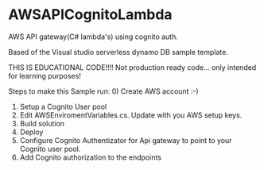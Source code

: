 # AWSAPICognitoLambda
AWS API gateway(C# lambda's) using cognito auth.

Based of the Visual studio serverless dynamo DB sample template.

THIS IS EDUCATIONAL CODE!!!! Not production ready code... only intended for learning purposes!



Steps to make this Sample run: 
0) Create AWS account :-) 
1) Setup a Cognito User pool
2) Edit AWSEnviromentVariables.cs. Update with you AWS setup keys.
3) Build solution
4) Deploy
5) Configure Cognito Authentizator for Api gateway to point to your Cognito user pool.
6) Add Cognito authorization to the endpoints 



